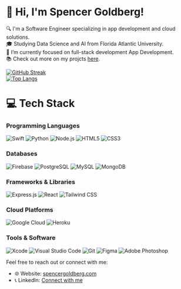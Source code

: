 # 👋 Hi, I'm Spencer Goldberg!

🔍 I'm a Software Engineer specializing in app development and cloud solutions.<br/>
🎓 Studying Data Science and AI from Florida Atlantic University.<br/>
🌱 I’m currently focused on full-stack development App Development.<br/>
📚 Check out more on my projcts [here](https://spencergoldberg.com/blog).<br/>

<!-- GitHub stats from https://github.com/anuraghazra/github-readme-stats -->
[![GitHub Streak](https://github-readme-streak-stats.herokuapp.com/?user=spencergoldberg1&theme=dark&hide_border=true)](https://git.io/streak-stats)<br/>
[![Top Langs](https://github-readme-stats.vercel.app/api/top-langs/?username=spencergoldberg1&layout=compact&theme=radical&hide_border=true)](https://github.com/anuraghazra/github-readme-stats)

# 💻 Tech Stack

### Programming Languages
![Swift](https://img.shields.io/badge/Swift-F05138?style=for-the-badge&logo=swift&logoColor=white)
![Python](https://img.shields.io/badge/Python-3776AB?style=for-the-badge&logo=python&logoColor=white)
![Node.js](https://img.shields.io/badge/Node.js-339933?style=for-the-badge&logo=nodedotjs&logoColor=white)
![HTML5](https://img.shields.io/badge/html5-%23E34F26.svg?style=for-the-badge&logo=html5&logoColor=white)
![CSS3](https://img.shields.io/badge/css3-%231572B6.svg?style=for-the-badge&logo=css3&logoColor=white)

### Databases
![Firebase](https://img.shields.io/badge/Firebase-%23039BE5.svg?style=for-the-badge&logo=firebase)
![PostgreSQL](https://img.shields.io/badge/postgresql-%23316192.svg?style=for-the-badge&logo=postgresql&logoColor=white)
![MySQL](https://img.shields.io/badge/mysql-%2300f.svg?style=for-the-badge&logo=mysql&logoColor=white)
![MongoDB](https://img.shields.io/badge/mongodb-%234ea94b.svg?style=for-the-badge&logo=mongodb&logoColor=white)

### Frameworks & Libraries
![Express.js](https://img.shields.io/badge/Express.js-%23404d59.svg?style=for-the-badge&logo=express&logoColor=white)
![React](https://img.shields.io/badge/React-20232A?style=for-the-badge&logo=react&logoColor=61DAFB)
![Tailwind CSS](https://img.shields.io/badge/Tailwind_CSS-%2338B2AC.svg?style=for-the-badge&logo=tailwind-css&logoColor=white)

### Cloud Platforms
![Google Cloud](https://img.shields.io/badge/Google_Cloud-4285F4?style=for-the-badge&logo=google-cloud&logoColor=white)
![Heroku](https://img.shields.io/badge/Heroku-430098?style=for-the-badge&logo=heroku&logoColor=white)

### Tools & Software
![Xcode](https://img.shields.io/badge/Xcode-007ACC?style=for-the-badge&logo=Xcode&logoColor=white)
![Visual Studio Code](https://img.shields.io/badge/Visual_Studio_Code-007ACC?style=for-the-badge&logo=visual-studio-code&logoColor=white)
![Git](https://img.shields.io/badge/Git-F05032?style=for-the-badge&logo=git&logoColor=white)
![Figma](https://img.shields.io/badge/Figma-F24E1E?style=for-the-badge&logo=figma&logoColor=white)
![Adobe Photoshop](https://img.shields.io/badge/Adobe_Photoshop-31A8FF?style=for-the-badge&logo=adobe-photoshop&logoColor=black)

Feel free to reach out or connect with me:
- 🌐 Website: <a href="https://spencergoldberg.com" target="_blank">spencergoldberg.com</a>
- 📞 LinkedIn: <a href="https://www.linkedin.com/in/spencermgoldberg/" target="_blank">Connect with me</a>

